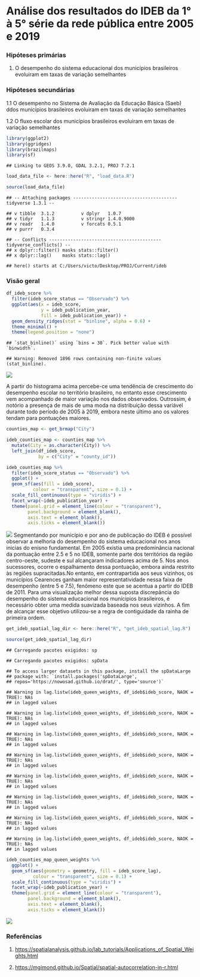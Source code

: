 Análise dos resultados do IDEB da 1° à 5° série da rede pública entre
2005 e 2019
================

### Hipóteses primárias

1.  O desempenho do sistema educacional dos municípios brasileiros
    evoluiram em taxas de variação semelhantes

### Hipóteses secundárias

1.1 O desempenho no Sistema de Avaliação da Educação Básica (Saeb) ddos
municípios brasileiros evoluiram em taxas de variação semelhantes

1.2 O fluxo escolar dos municípios brasileiros evoluiram em taxas de
variação semelhantes

``` r
library(ggplot2)
library(ggridges)
library(brazilmaps)
library(sf)
```

    ## Linking to GEOS 3.9.0, GDAL 3.2.1, PROJ 7.2.1

``` r
load_data_file <- here::here("R", "load_data.R")

source(load_data_file)
```

    ## -- Attaching packages --------------------------------------- tidyverse 1.3.1 --

    ## v tibble  3.1.2          v dplyr   1.0.7     
    ## v tidyr   1.1.3          v stringr 1.4.0.9000
    ## v readr   1.4.0          v forcats 0.5.1     
    ## v purrr   0.3.4

    ## -- Conflicts ------------------------------------------ tidyverse_conflicts() --
    ## x dplyr::filter() masks stats::filter()
    ## x dplyr::lag()    masks stats::lag()

    ## here() starts at C:/Users/victo/Desktop/PROJ/Current/ideb

### Visão geral

``` r
df_ideb_score %>%
  filter(ideb_score_status == "Observado") %>%
  ggplot(aes(x = ideb_score, 
             y = ideb_publication_year, 
             fill = ideb_publication_year)) +
  geom_density_ridges(stat = "binline", alpha = 0.6) +
  theme_minimal() +
  theme(legend.position = "none")
```

    ## `stat_binline()` using `bins = 30`. Pick better value with `binwidth`.

    ## Warning: Removed 1896 rows containing non-finite values (stat_binline).

![](report_files/figure-gfm/unnamed-chunk-1-1.png)<!-- -->

A partir do histograma acima percebe-ce uma tendência de crescimento do
desempenho escolar no território brasileiro, no entanto esse crescimento
vem acompanhado de maior variação nos dados observados. Outrossim, é
notório a presença de mais de uma moda na distribuição dessa variável
durante todo período de 2005 à 2019, embora neste último ano os valores
tendam para pontuações maiores.

``` r
counties_map <- get_brmap("City") 
```

``` r
ideb_counties_map <- counties_map %>%
  mutate(City = as.character(City)) %>%
  left_join(df_ideb_score,
            by = c("City" = "county_id"))
```

``` r
ideb_counties_map %>%
  filter(ideb_score_status == "Observado") %>%
  ggplot() +
  geom_sf(aes(fill = ideb_score),
          colour = "transparent", size = 0.1) +
  scale_fill_continuous(type = "viridis") +
  facet_wrap(~ideb_publication_year) +
  theme(panel.grid = element_line(colour = "transparent"),
        panel.background = element_blank(),
        axis.text = element_blank(),
        axis.ticks = element_blank())
```

![](report_files/figure-gfm/unnamed-chunk-4-1.png)<!-- --> Segmentando
por município e por ano de publicação do IDEB é possível observar a
melhoria do desempenho do sistema educacional nos anos inicias do enisno
fundamental. Em 2005 existia uma predominância nacional da pontuação
entre 2.5 e 5 no IDEB, somente parte dos territórios da região
centro-oeste, sudeste e sul alcançaram indicadores acima de 5. Nos anos
sucessores, ocorre o espalhamento dessa pontuação, embora ainda restrito
às regiões supracitadas.No entanto, em contrapartida aos seus vizinhos,
os municípios Cearences ganham maior representatividade nessa faixa de
desempenho (entre 5 e 7.5), fenômeno este que se acentua a partir do
IDEB de 2011. Para uma visualização melhor dessa suposta discrepância do
desempenho do sistema educacional nos munícipios brasileiros, é
necessário obter uma medida suavizada baseada nos seus vizinhos. A fim
de alcançar esse objetivo utilizou-se a regra de contiguidade da rainha
de primeira ordem.

``` r
get_ideb_spatial_lag_dir <- here::here("R", "get_ideb_spatial_lag.R")

source(get_ideb_spatial_lag_dir)
```

    ## Carregando pacotes exigidos: sp

    ## Carregando pacotes exigidos: spData

    ## To access larger datasets in this package, install the spDataLarge
    ## package with: `install.packages('spDataLarge',
    ## repos='https://nowosad.github.io/drat/', type='source')`

    ## Warning in lag.listw(ideb_queen_weights, df_ideb$ideb_score, NAOK = TRUE): NAs
    ## in lagged values

    ## Warning in lag.listw(ideb_queen_weights, df_ideb$ideb_score, NAOK = TRUE): NAs
    ## in lagged values

    ## Warning in lag.listw(ideb_queen_weights, df_ideb$ideb_score, NAOK = TRUE): NAs
    ## in lagged values

    ## Warning in lag.listw(ideb_queen_weights, df_ideb$ideb_score, NAOK = TRUE): NAs
    ## in lagged values

    ## Warning in lag.listw(ideb_queen_weights, df_ideb$ideb_score, NAOK = TRUE): NAs
    ## in lagged values

    ## Warning in lag.listw(ideb_queen_weights, df_ideb$ideb_score, NAOK = TRUE): NAs
    ## in lagged values

    ## Warning in lag.listw(ideb_queen_weights, df_ideb$ideb_score, NAOK = TRUE): NAs
    ## in lagged values

    ## Warning in lag.listw(ideb_queen_weights, df_ideb$ideb_score, NAOK = TRUE): NAs
    ## in lagged values

``` r
ideb_counties_map_queen_weights %>%
  ggplot() +
  geom_sf(aes(geometry = geometry, fill = ideb_score_lag),
          colour = "transparent", size = 0.1) +
  scale_fill_continuous(type = "viridis") +
  facet_wrap(~ideb_publication_year) +
  theme(panel.grid = element_line(colour = "transparent"),
        panel.background = element_blank(),
        axis.text = element_blank(),
        axis.ticks = element_blank())
```

![](report_files/figure-gfm/unnamed-chunk-5-1.png)<!-- -->

### Referências

1.  <https://spatialanalysis.github.io/lab_tutorials/Applications_of_Spatial_Weights.html>

2.  <https://mgimond.github.io/Spatial/spatial-autocorrelation-in-r.html>
